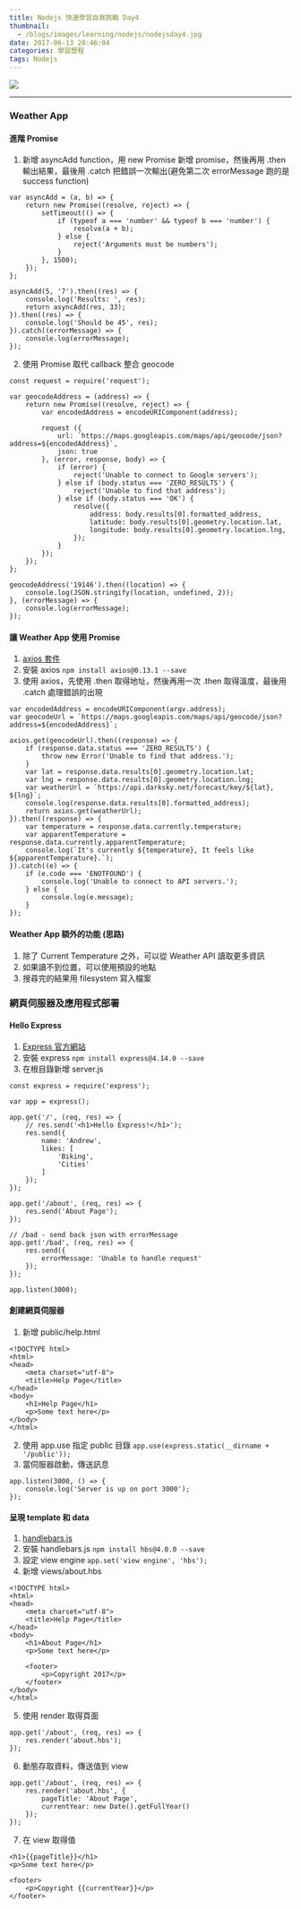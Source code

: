 ```yaml
---
title: Nodejs 快速學習自我挑戰 Day4
thumbnail:
  - /blogs/images/learning/nodejs/nodejsday4.jpg
date: 2017-06-13 20:46:04
categories: 學習歷程
tags: Nodejs
---
```

<img src="/blogs/images/learning/nodejs/nodejsday4.jpg">

***
### Weather App
#### 進階 Promise
1. 新增 asyncAdd function，用 new Promise 新增 promise，然後再用 .then 輸出結果，最後用 .catch 把錯誤一次輸出(避免第二次 errorMessage 跑的是 success function)
```
var asyncAdd = (a, b) => {
    return new Promise((resolve, reject) => {
        setTimeout(() => {
            if (typeof a === 'number' && typeof b === 'number') {
                resolve(a + b);
            } else {
                reject('Arguments must be numbers');
            }
        }, 1500);
    });
};

asyncAdd(5, '7').then((res) => {
    console.log('Results: ', res);
    return asyncAdd(res, 33);
}).then((res) => {
    console.log('Should be 45', res);
}).catch((errorMessage) => {
    console.log(errorMessage);
});
```
2. 使用 Promise 取代 callback 整合 geocode
```
const request = require('request');

var geocodeAddress = (address) => {
    return new Promise((resolve, reject) => {
        var encodedAddress = encodeURIComponent(address);

        request ({
            url: `https://maps.googleapis.com/maps/api/geocode/json?address=${encodedAddress}`,
            json: true
        }, (error, response, body) => {
            if (error) {
                reject('Unable to connect to Google servers');
            } else if (body.status === 'ZERO_RESULTS') {
                reject('Unable to find that address');
            } else if (body.status === 'OK') {
                resolve({
                    address: body.results[0].formatted_address,
                    latitude: body.results[0].geometry.location.lat,
                    longitude: body.results[0].geometry.location.lng,
                });
            }
        });
    });
};

geocodeAddress('19146').then((location) => {
    console.log(JSON.stringify(location, undefined, 2));
}, (errorMessage) => {
    console.log(errorMessage);
});
```
#### 讓 Weather App 使用 Promise
1. [axios 套件](https://www.npmjs.com/package/axios)
2. 安裝 axios `npm install axios@0.13.1 --save`
3. 使用 axios，先使用 .then 取得地址，然後再用一次 .then 取得溫度，最後用 .catch 處理錯誤的出現
```
var encodedAddress = encodeURIComponent(argv.address);
var geocodeUrl = `https://maps.googleapis.com/maps/api/geocode/json?address=${encodedAddress}`;

axios.get(geocodeUrl).then((response) => {
    if (response.data.status === 'ZERO_RESULTS') {
        throw new Error('Unable to find that address.');
    }
    var lat = response.data.results[0].geometry.location.lat;
    var lng = response.data.results[0].geometry.location.lng;
    var weatherUrl = `https://api.darksky.net/forecast/key/${lat}, ${lng}`;
    console.log(response.data.results[0].formatted_address);
    return axios.get(weatherUrl);
}).then((response) => {
    var temperature = response.data.currently.temperature;
    var apparentTemperature = response.data.currently.apparentTemperature;
    console.log(`It's currently ${temperature}, It feels like ${apparentTemperature}.`);
}).catch((e) => {
    if (e.code === 'ENOTFOUND') {
        console.log('Unable to connect to API servers.');
    } else {
        console.log(e.message);
    }
});
```
#### Weather App 額外的功能 (思路)
1. 除了 Current Temperature 之外，可以從 Weather API 讀取更多資訊
2. 如果讀不到位置，可以使用預設的地點
3. 搜尋完的結果用 filesystem 寫入檔案
### 網頁伺服器及應用程式部署
#### Hello Express
1. [Express 官方網站](http://expressjs.com/)
2. 安裝 express `npm install express@4.14.0 --save`
3. 在根目錄新增 server.js
```
const express = require('express');

var app = express();

app.get('/', (req, res) => {
    // res.send('<h1>Hello Express!</h1>');
    res.send({
        name: 'Andrew',
        likes: [
            'Biking',
            'Cities'
        ]
    });
});

app.get('/about', (req, res) => {
    res.send('About Page');
});

// /bad - send back json with errorMessage
app.get('/bad', (req, res) => {
    res.send({
        errorMessage: 'Unable to handle request'
    });
});

app.listen(3000);
```
#### 創建網頁伺服器
1. 新增 public/help.html
```
<!DOCTYPE html>
<html>
<head>
    <meta charset="utf-8">
    <title>Help Page</title>
</head>
<body>
    <h1>Help Page</h1>
    <p>Some text here</p>
</body>
</html>
```
2. 使用 app.use 指定 public 目錄
`app.use(express.static(__dirname + '/public'));`
3. 當伺服器啟動，傳送訊息
```
app.listen(3000, () => {
    console.log('Server is up on port 3000');
});
```
#### 呈現 template 和 data
1. [handlebars.js](http://handlebarsjs.com/)
2. 安裝 handlebars.js `npm install hbs@4.0.0 --save`
3. 設定 view engine `app.set('view engine', 'hbs');`
4. 新增 views/about.hbs
```
<!DOCTYPE html>
<html>
<head>
    <meta charset="utf-8">
    <title>Help Page</title>
</head>
<body>
    <h1>About Page</h1>
    <p>Some text here</p>

    <footer>
        <p>Copyright 2017</p>
    </footer>
</body>
</html>
```
5. 使用 render 取得頁面
```
app.get('/about', (req, res) => {
    res.render('about.hbs');
});
```
6. 動態存取資料，傳送值到 view
```
app.get('/about', (req, res) => {
    res.render('about.hbs', {
        pageTitle: 'About Page',
        currentYear: new Date().getFullYear()
    });
});
```
7. 在 view 取得值
```
<h1>{{pageTitle}}</h1>
<p>Some text here</p>

<footer>
    <p>Copyright {{currentYear}}</p>
</footer>
```